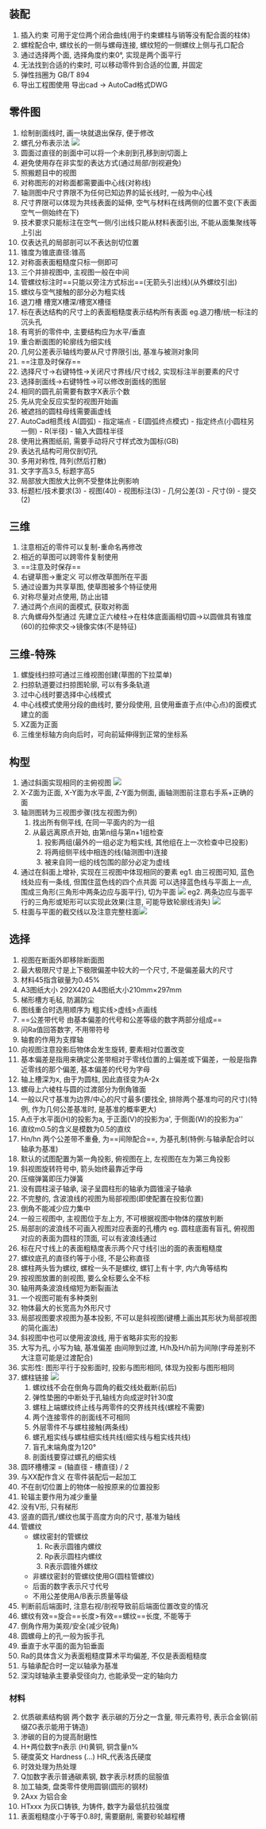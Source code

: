 ## 装配
1. 插入约束 可用于定位两个闭合曲线(用于约束螺柱与销等没有配合面的柱体)
2. 螺栓配合中, 螺纹长的一侧与螺母连接, 螺纹短的一侧螺纹上侧与孔口配合
3. 通过选择两个面, 选择角度约束0°, 实现是两个面平行
4. 无法找到合适的约束时, 可以移动零件到合适的位置, 并固定
5. 弹性挡圈为 GB/T 894
6. 导出工程图使用 导出cad -> AutoCad格式DWG
## 零件图
1. 绘制剖面线时, 画一块就退出保存, 便于修改
2. 螺孔分布表示法
![](./%E5%9C%86%E9%9D%A2%E8%9E%BA%E7%BA%B9%E5%AD%94%E7%94%BB%E6%B3%95.png)
3. 圆面过直径的剖面中可以将一个未剖到孔移到剖切面上
4. 避免使用存在非实型的表达方式(通过局部/剖视避免)
5. 照搬题目中的视图
6. 对称图形的对称面都需要画中心线(对称线)
7. 轴测图中尺寸界限不为任何已知边界的延长线时, 一般为中心线
8. 尺寸界限可以体现为共线表面的延伸, 空气与材料在线两侧的位置不变(下表面空气一侧始终在下)
9. 技术要求只能标注在空气一侧/引出线只能从材料表面引出, 不能从面集聚线等上引出
10. 仅表达孔的局部剖可以不表达剖切位置
11. 锥度为锥底直径:锥高
12. 对称面表面粗糙度只标一侧即可
13. 三个并排视图中, 主视图一般在中间
14. 管螺纹标注时==只能以旁注方式标出==(无箭头引出线)(从外螺纹引出)
15. 螺纹与空气接触的部分必为粗实线
16. 退刀槽 槽宽X槽深/槽宽X槽径
17. 标在表达结构的尺寸上的表面粗糙度表示结构所有表面 eg.退刀槽/统一标注的沉头孔
18. 有弯折的零件中, 主要结构应为水平/垂直
19. 重合断面图的轮廓线为细实线
20. 几何公差表示轴线均要从尺寸界限引出, 基准与被测对象同
21. ==注意及时保存==
22. 选择尺寸->右键特性->关闭尺寸界线/尺寸线2, 实现标注半剖要素的尺寸
23. 选择剖面线->右键特性->可以修改剖面线的图层
24. 相同的圆孔前需要有数字X表示个数
25. 先从完全反应实型的视图开始画
26. 被遮挡的圆柱母线需要画虚线
27. AutoCad相贯线 A(圆弧) - 指定端点 - E(圆弧终点模式) - 指定终点(小圆柱另一侧) - R(半径) - 输入大圆柱半径
28. 使用比赛图纸前, 需要手动将尺寸样式改为国标(GB)
29. 表达孔结构可用仅剖切孔
30. 多用对称性, 阵列(然后打散)
31. 文字字高3.5, 标题字高5
32. 局部放大图放大比例不受整体比例影响 
33. 标题栏/技术要求(3) - 视图(40) - 视图标注(3) - 几何公差(3) - 尺寸(9) - 提交(2) 
## 三维
1. 注意相近的零件可以复制-重命名再修改
2. 相近的草图可以跨零件复制使用
3. ==注意及时保存==
4. 右键草图->重定义 可以修改草图所在平面
5. 通过设置为共享草图, 使草图被多个特征使用
6. 对称尽量对点使用, 防止出错
7. 通过两个点间的面模式, 获取对称面
8. 六角螺母外型通过 先建立正六棱柱->在柱体底面画相切圆->以圆做具有锥度(60)的拉伸求交->镜像实体(不是特征)
## 三维-特殊
1. 螺旋线扫掠可通过三维视图创建(草图的下拉菜单)
2. 扫掠轨道要过扫掠图轮廓, 可以有多条轨道
3. 过中心线时要选择中心线模式
4. 中心线模式使用分段的曲线时, 要分段使用, 且使用垂直于点(中心点)的面模式建立的面
5. XZ面为正面
6. 三维坐标轴方向向后时，可向前延伸得到正常的坐标系
## 构型
1. 通过斜面实现相同的主俯视图
![](./%E6%96%9C%E9%9D%A2%E5%9C%A8%E6%9E%84%E5%9E%8B%E4%B8%AD%E7%9A%84%E4%BD%BF%E7%94%A8.png)
2. X-Z面为正面, X-Y面为水平面, Z-Y面为侧面, 画轴测图前注意右手系+正确的面
3. 轴测图转为三视图步骤(找左视图为例)
    1. 找出所有侧平线, 在同一平面内的为一组
    2. 从最远离原点开始, 由第n组与第n+1组检查
        1. 投影两组(最外的一组必定为粗实线, 其他组在上一次检查中已投影)
        2. 将两组侧平线中相连的线(轴测图中)连接
        3. 被来自同一组的线包围的部分必定为虚线
4. 通过在斜面上增补, 实现在三视图中体现相同的要素
eg1. 由三视图可知, 蓝色线处应有一条线, 但围住蓝色线的四个点共面
可以选择蓝色线与平面上一点, 围成三角形(三角形中两条边应与面平行), 切为平面
![](./%E5%9C%A8%E6%96%9C%E9%9D%A2%E4%B8%8A%E4%BD%93%E7%8E%B0%E4%B8%89%E8%A7%86%E5%9B%BE%E4%B8%AD%E6%8C%87%E5%AE%9A%E7%AE%80%E5%8D%95%E5%9B%BE%E6%A1%88_2.png)
eg2. 两条边应与面平行的三角形或矩形可以实现此效果(注意, 可能导致轮廓线消失)
![](./%E5%9C%A8%E6%96%9C%E9%9D%A2%E4%B8%8A%E4%BD%93%E7%8E%B0%E4%B8%89%E8%A7%86%E5%9B%BE%E4%B8%AD%E6%8C%87%E5%AE%9A%E7%AE%80%E5%8D%95%E5%9B%BE%E6%A1%88.png)
5. 柱面与平面的截交线以及注意完整柱面![](./%E5%9C%86%E9%9D%A2%E4%B8%8E%E5%B9%B3%E9%9D%A2.png)
## 选择
1. 视图在断面外即移除断面图
2. 最大极限尺寸是上下极限偏差中较大的一个尺寸, 不是偏差最大的尺寸
3. 材料45指含碳量为0.45%
4. A3图纸大小 292X420 A4图纸大小210mm×297mm
5. 梯形槽方毛毡, 防漏防尘
6. 图线重合时选用顺序为 粗实线>虚线>点画线
7. ==公差带代号 由基本偏差的代号和公差等级的数字两部分组成==
8. 问Ra值回答数字, 不用带符号
9. 轴套的作用为支撑轴
10. 向视图注意投影后物体会发生旋转, 要素相对位置改变
11. 基本偏差是指用来确定公差带相对于零线位置的上偏差或下偏差，一般是指靠近零线的那个偏差, 基本偏差的代号为字母
12. 轴上槽深为x, 由于为圆柱, 因此直径变为A-2x
13. 螺母上六棱柱与圆的过渡部分为倒角锥面
14. 一般以尺寸基准为边界/中心的尺寸最多(要找全, 排除两个基准均可的尺寸)(特例, 作为几何公差基准时, 是基准的概率更大)
15. A点于水平面(H)的投影为a, 于正面(V)的投影为a', 于侧面(W)的投影为a''
16. 直纹m0.5的含义是模数为0.5的直纹
19. Hn/hn 两个公差带不重叠, 为==间隙配合==, 为基孔制(特例:与轴承配合时以轴承为基准)
20. 默认的试图配置为第一角投影, 俯视图在上, 左视图在左为第三角投影
21. 斜视图旋转符号中, 箭头始终最靠近字母
22. 压缩弹簧即压力弹簧
23. 没有圆柱滚子轴承, 滚子呈圆柱形的轴承为圆锥滚子轴承
24. 不完整的, 含波浪线的视图为局部视图(即使配置在投影位置)
25. 倒角不能减少应力集中
26. 一般三视图中, 主视图位于左上方, 不可根据视图中物体的摆放判断
27. 局部剖的波浪线不可画入视图对应表面的孔槽内
eg. 圆柱底面有盲孔, 俯视图对应的表面为圆柱的顶面, 可以有波浪线通过
29. 标在尺寸线上的表面粗糙度表示两个尺寸线引出的面的表面粗糙度
30. 螺纹底孔的直径约等于小径, 不是公称直径
31. 螺柱两头皆为螺纹, 螺栓一头不是螺纹, 螺钉上有十字, 内六角等结构
32. 按视图放置的剖视图, 要么全标要么全不标
33. 轴用两条波浪线缩短为断裂画法
34. 一个视图可能有多种类别
35. 物体最大的长宽高为外形尺寸
36. 局部视图要求视图为基本投影, 不可以是斜视图(键槽上画出其形状为局部视图的简化画法)
37. 斜视图中也可以使用波浪线, 用于省略非实形的投影
38. 大写为孔, 小写为轴, 基准偏差  由间隙到过渡, H/h及H/h前为间隙(字母差别不大注意可能是过渡配合)
39. 实形性: 图形平行于投影面时, 投影与图形相同, 体现为投影与图形相同
40. 螺柱链接 ![](./%E5%AE%8C%E5%85%A8%E9%94%99%E8%AF%AF%E7%9A%84%E8%9E%BA%E6%9F%B1%E8%BF%9E%E6%8E%A5.png)
    1. 螺纹线不会在倒角与圆角的截交线处截断(前后)
    2. 弹性垫圈的中断处于孔轴线方向成逆时针30度
    3. 螺柱上端螺纹终止线与两零件的交界线共线(螺栓不需要)
    4. 两个连接零件的剖面线不可相同
    5. 外层零件不与螺柱接触(两条线)
    6. 螺孔粗实线与螺柱细实线共线(细实线与粗实线共线)
    7. 盲孔末端角度为120°
    8. 剖面线要穿过螺孔的细实线
41. 圆环槽槽深 = (轴直径 - 槽直径) / 2
42. 与XX配作含义 在零件装配后一起加工
43. 不在剖切位置上的物体一般按原来的位置投影
44. 轮辐主要作用为减少重量
45. 没有V形, 只有梯形
46. 竖直的圆孔/螺纹也属于高度方向的尺寸, 基准为轴线
47. 管螺纹
    * 螺纹密封的管螺纹
        1. Rc表示圆锥内螺纹
        2. Rp表示圆柱内螺纹
        3. R表示圆锥外螺纹
    * 非螺纹密封的管螺纹使用G(圆柱管螺纹)
    * 后面的数字表示尺寸代号
    * 不用公差使用A/B表示质量等级
48. 判断前后端面时, 注意右视/剖视导致前后端面位置改变的情况
49. 螺纹有效==旋合==长度>有效==螺纹==长度, 不能等于
50. 倒角作用为美观/安全(减少锐角)
51. 圆螺母上的孔一般为扳手孔
52. 垂直于水平面的面为铅垂面
53. Ra的具体含义为表面粗糙度算术平均偏差, 不仅是表面粗糙度
54. 与轴承配合时一定以轴承为基准
55. 深沟球轴承主要承受径向力, 也能承受一定的轴向力
### 材料

2. 优质碳素结构钢 两个数字 表示碳的万分之一含量, 带元素符号, 表示合金钢(前缀ZG表示能用于铸造)
3. 渗碳的目的为提高耐磨性
4. H+两位数字n表示 (H)黄铜, 铜含量n%
5. 硬度英文 Hardness (...) HR_代表洛氏硬度 
6. 时效处理为热处理
7. Q加数字表示普通碳素钢, 数字表示材质的屈服值
8. 加工轴类, 盘类零件使用圆钢(圆形的钢材)
9. 2Axx 为铝合金
10. HTxxx 为灰口铸铁, 为铸件, 数字为最低抗拉强度
11. 表面粗糙度小于等于0.8时, 需要磨削, 需要砂轮越程槽